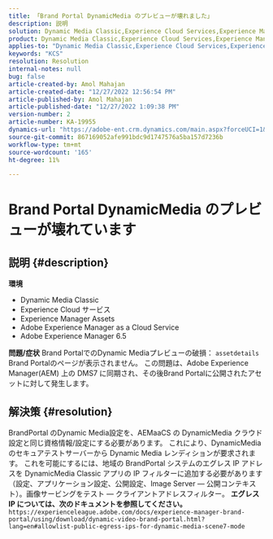 ```yaml
---
title: 「Brand Portal DynamicMedia のプレビューが壊れました」
description: 説明
solution: Dynamic Media Classic,Experience Cloud Services,Experience Manager,Experience Manager as a Cloud Service
product: Dynamic Media Classic,Experience Cloud Services,Experience Manager,Experience Manager as a Cloud Service
applies-to: "Dynamic Media Classic,Experience Cloud Services,Experience Manager Assets,Experience Manager as a Cloud Service,Experience Manager 6.5"
keywords: "KCS"
resolution: Resolution
internal-notes: null
bug: false
article-created-by: Amol Mahajan
article-created-date: "12/27/2022 12:56:54 PM"
article-published-by: Amol Mahajan
article-published-date: "12/27/2022 1:09:38 PM"
version-number: 2
article-number: KA-19955
dynamics-url: "https://adobe-ent.crm.dynamics.com/main.aspx?forceUCI=1&pagetype=entityrecord&etn=knowledgearticle&id=5a3787ef-e585-ed11-81ad-6045bd0067ea"
source-git-commit: 867169052afe991bdc9d1747576a5ba157d7236b
workflow-type: tm+mt
source-wordcount: '165'
ht-degree: 11%

---
```


# Brand Portal DynamicMedia のプレビューが壊れています

## 説明 {#description}

<b>環境</b>
- Dynamic Media Classic
- Experience Cloud サービス
- Experience Manager Assets
- Adobe Experience Manager as a Cloud Service
- Adobe Experience Manager 6.5



<b>問題/症状</b>
Brand PortalでのDynamic Mediaプレビューの破損： `assetdetails` Brand Portalのページが表示されません。 この問題は、Adobe Experience Manager(AEM) 上の DMS7 に同期され、その後Brand Portalに公開されたアセットに対して発生します。


## 解決策 {#resolution}


BrandPortal のDynamic Media設定を、AEMaaCS の DynamicMedia クラウド設定と同じ資格情報/設定にする必要があります。 これにより、DynamicMedia のセキュアテストサーバーから Dynamic Media レンディションが要求されます。 これを可能にするには、地域の BrandPortal システムのエグレス IP アドレスを DynamicMedia Classic アプリの IP フィルターに追加する必要があります（設定、アプリケーション設定、公開設定、Image Server — 公開コンテキスト）。画像サービングをテスト — クライアントアドレスフィルター。 <b>エグレス IP については、次のドキュメントを参照してください。</b>`https://experienceleague.adobe.com/docs/experience-manager-brand-portal/using/download/dynamic-video-brand-portal.html?lang=en#allowlist-public-egress-ips-for-dynamic-media-scene7-mode`
